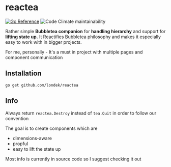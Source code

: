 # reactea

[![Go Reference](https://pkg.go.dev/badge/github.com/londek/reactea.svg)](https://pkg.go.dev/github.com/londek/reactea)
![Code Climate maintainability](https://img.shields.io/codeclimate/maintainability-percentage/Londek/reactea)

Rather simple **Bubbletea companion** for **handling hierarchy** and support for **lifting state up.**
It Reactifies Bubbletea philosophy and makes it especially easy to work with in bigger projects.

For me, personally - It's a must in project with multiple pages and component communication

## Installation

`go get github.com/londek/reactea`

## Info

Always return `reactea.Destroy` instead of `tea.Quit` in order to follow our convention

The goal is to create components which are

- dimensions-aware
- propful
- easy to lift the state up

Most info is currently in source code so I suggest checking it out
